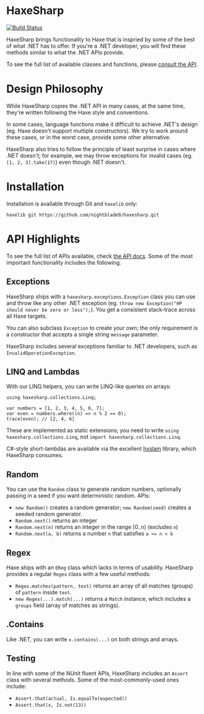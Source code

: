 # HaxeSharp

[![Build Status](https://travis-ci.org/nightblade9/haxesharp.svg?branch=master)](https://travis-ci.org/nightblade9/haxesharp)

HaxeSharp brings functionality to Haxe that is inspried by some of the best of what .NET has to offer. If you're a .NET developer, you will find these methods similar to what the .NET APIs provide. 

To see the full list of available classes and functions, please [consult the API](https://nightblade9.github.io/haxesharp/).

# Design Philosophy

While HaxeSharp copies the .NET API in many cases, at the same time, they're written following the Haxe style and conventions.

In some cases, language functions make it difficult to achieve .NET's design (eg. Haxe doesn't support multiple constructors). We try to work around these cases, or in the worst case, provide some other alternative.

HaxeSharp also tries to follow the principle of least surprise in cases where .NET doesn't; for example, we may throw exceptions for invalid cases (eg. `[1, 2, 3].take(17)`) even though .NET doesn't.

# Installation

Installation is available through Git and `haxelib` only:

```
haxelib git https://github.com/nightblade9/haxesharp.git
```

# API Highlights

To see the full list of APIs available, check [the API docs](https://nightblade9.github.io/haxesharp/). Some of the most important functionality includes the following.

## Exceptions

HaxeSharp ships with a `haxesharp.exceptions.Exception` class you can use and throw like any other .NET exception (eg. `throw new Exception("HP should never be zero or less");`). You get a consistent stack-trace across all Haxe targets.

You can also subclass `Exception` to create your own; the only requirement is a constructor that accepts a single string `message` parameter.

HaxeSharp includes several exceptions familiar to .NET developers, such as `InvalidOperationException`.

## LINQ and Lambdas

With our LINQ helpers, you can write LINQ-like queries on arrays:

```
using haxesharp.collections.Linq;

var numbers = [1, 2, 3, 4, 5, 6, 7];
var even = numbers.where((n) => n % 2 == 0);
trace(even); // [2, 4, 6]
```

These are implemented as static extensions; you need to write `using haxesharp.collections.Linq`, not `import haxesharp.collections.Linq`.

C#-style short-lambdas are available via the excellent [hxslam](https://github.com/bynuff/hxslam) library, which HaxeSharp consumes.

## Random

You can use the `Random` class to generate random numbers, optionally passing in a seed if you want deterministic random. APIs:
- `new Random()` creates a random generator; `new Random(seed)` creates a seeded random generator.
- `Random.next()` returns an integer
- `Random.next(n)` returns an integer in the range [0..n) (excludes `n`)
- `Random.next(a, b)` returns a number `n` that satisfies `a <= n < b`

## Regex

Haxe ships with an `EReg` class which lacks in terms of usability. HaxeSharp provides a regular `Regex` class with a few useful methods:

- `Regex.matches(pattern, text)` returns an array of all matches (groups) of `pattern` inside `text`.
- `new Regex(...).match(...)` returns a `Match` instance, which includes a `groups` field (array of matches as strings).

## .Contains

Like .NET, you can write `x.contains(...)` on both strings and arrays.

## Testing

In line with some of the NUnit fluent APIs, HaxeSharp includes an `Assert` class with several methods. Some of the most-commonly-used ones include:

- `Assert.that(actual, Is.equalTo(expected))`
- `Assert.that(x, Is.not(13))`